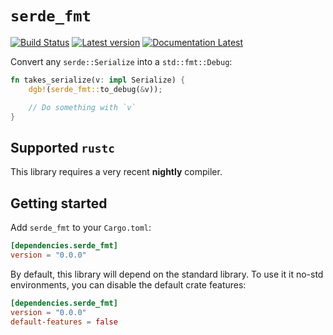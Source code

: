 # `serde_fmt`

[![Build Status](https://travis-ci.com/KodrAus/serde_fmt.svg?branch=master)](https://travis-ci.com/KodrAus/serde_fmt)
[![Latest version](https://img.shields.io/crates/v/serde_fmt.svg)](https://crates.io/crates/serde_fmt)
[![Documentation Latest](https://docs.rs/serde_fmt/badge.svg)](https://docs.rs/serde_fmt)

Convert any `serde::Serialize` into a `std::fmt::Debug`:

```rust
fn takes_serialize(v: impl Serialize) {
    dgb!(serde_fmt::to_debug(&v));

    // Do something with `v`
}
```

## Supported `rustc`

This library requires a very recent **nightly** compiler.

## Getting started

Add `serde_fmt` to your `Cargo.toml`:

```toml
[dependencies.serde_fmt]
version = "0.0.0"
```

By default, this library will depend on the standard library. To use it it no-std environments, you can disable the default crate features:

```toml
[dependencies.serde_fmt]
version = "0.0.0"
default-features = false
```

